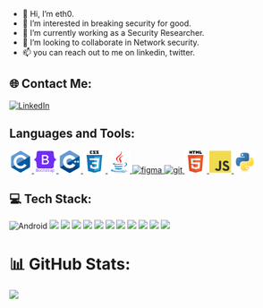 - 👋 Hi, I’m eth0.
- 👀 I’m interested in breaking security for good.
- 🌱 I’m currently working as a Security Researcher.
- 💞️ I’m looking to collaborate in Network security.
- 📫 you can reach out to me on linkedin, twitter.

## 🌐 Contact Me:

<a href="https://www.linkedin.com/in/satyam-pathak-a482481bb/"><img alt="LinkedIn" src="https://img.shields.io/badge/linkedin-%230077B5.svg?style=for-the-badge&logo=linkedin&logoColor=white"/></a> 

## Languages and Tools:

<p align="left">
  <a href="https://www.cprogramming.com/" target="_blank" rel="noreferrer"> 
  <img src="https://raw.githubusercontent.com/devicons/devicon/master/icons/c/c-original.svg" alt="c" width="40" height="40"/> 
  </a>  
 
  <a href="https://getbootstrap.com" target="_blank"> 
  <img src="https://raw.githubusercontent.com/devicons/devicon/master/icons/bootstrap/bootstrap-plain-wordmark.svg" alt="bootstrap" width="40" height="40"/> 
  </a> 
  <a href="https://www.w3schools.com/cpp/" target="_blank"> 
  <img src="https://raw.githubusercontent.com/devicons/devicon/master/icons/cplusplus/cplusplus-original.svg" alt="cplusplus" width="40" height="40"/> 
  </a> 
  <a href="https://www.w3schools.com/css/" target="_blank"> 
  <img src="https://raw.githubusercontent.com/devicons/devicon/master/icons/css3/css3-original-wordmark.svg" alt="css3" width="40" height="40"/> 
  </a> 
  <a href="https://www.java.com" target="_blank" rel="noreferrer"> 
  <img src="https://raw.githubusercontent.com/devicons/devicon/master/icons/java/java-original.svg" alt="java" width="40" height="40"/> </a><a href="https://www.figma.com/" target="_blank"> 
  <img src="https://www.vectorlogo.zone/logos/figma/figma-icon.svg" alt="figma" width="40" height="40"/> 
  </a> 
  <a href="https://git-scm.com/" target="_blank"> 
  <img src="https://www.vectorlogo.zone/logos/git-scm/git-scm-icon.svg" alt="git" width="40" height="40"/> 
  </a> 
  <a href="https://www.w3.org/html/" target="_blank"> 
  <img src="https://raw.githubusercontent.com/devicons/devicon/master/icons/html5/html5-original-wordmark.svg" alt="html5" width="40" height="40"/> 
  </a> 
  <a href="https://developer.mozilla.org/en-US/docs/Web/JavaScript" target="_blank"> 
  <img src="https://raw.githubusercontent.com/devicons/devicon/master/icons/javascript/javascript-original.svg" alt="javascript" width="40" height="40"/> 
  </a> 
  <a href="https://www.python.org" target="_blank"> 
  <img src="https://raw.githubusercontent.com/devicons/devicon/master/icons/python/python-original.svg" alt="python" width="40" height="40"/> 
  </a>
  </p>

## 💻 Tech Stack:

 
  <img src="https://img.shields.io/badge/Android_Studio-3DDC84?style=for-the-badge&logo=android-studio&logoColor=white" alt="Android"/>   <img src="https://img.shields.io/badge/Node.js-339933?style=for-the-badge&logo=nodedotjs&logoColor=white"/>  <img src="https://img.shields.io/badge/MySQL-005C84?style=for-the-badge&logo=mysql&logoColor=white"/>  <img src="https://img.shields.io/badge/MongoDB-4EA94B?style=for-the-badge&logo=mongodb&logoColor=white"/>  <img src="https://img.shields.io/badge/Numpy-777BB4?style=for-the-badge&logo=numpy&logoColor=white"/>  <img src="https://img.shields.io/badge/Pandas-2C2D72?style=for-the-badge&logo=pandas&logoColor=white"/>  <img src="https://img.shields.io/badge/Tor_Browser-7D4698?style=for-the-badge&logo=Tor-Browser&logoColor=white"/>  <img src="https://img.shields.io/badge/VirtualBox-21416b?style=for-the-badge&logo=VirtualBox&logoColor=white"/>  <img src="https://img.shields.io/badge/powershell-5391FE?style=for-the-badge&logo=powershell&logoColor=white"/>  <img src="https://img.shields.io/badge/VMware-231f20?style=for-the-badge&logo=VMware&logoColor=white"/>  <img src="https://img.shields.io/badge/Tails%20-56347C?&style=for-the-badge&logo=tails&logoColor=white"/>  <img src="https://img.shields.io/badge/Kali_Linux-557C94?style=for-the-badge&logo=kali-linux&logoColor=white"/>  
  
   
# 📊 GitHub Stats:

![](https://github-readme-stats.vercel.app/api?username=Satyam-193&theme=dark&hide_border=false&include_all_commits=false&count_private=false)<br/>
